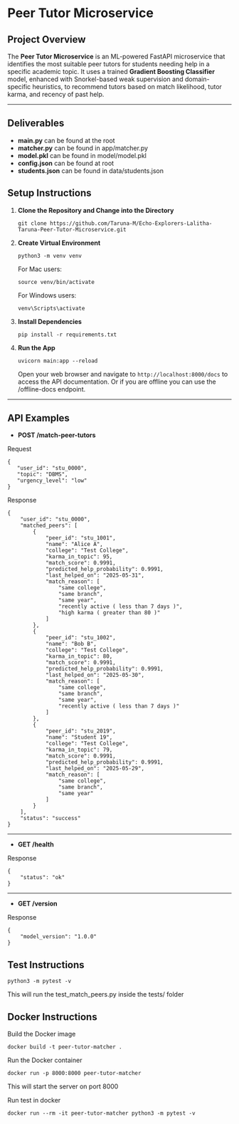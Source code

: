 # Peer Tutor Microservice

## Project Overview

The **Peer Tutor Microservice** is an ML-powered FastAPI microservice that identifies the most suitable peer tutors for students needing help in a specific academic topic. It uses a trained **Gradient Boosting Classifier** model, enhanced with Snorkel-based weak supervision and domain-specific heuristics, to recommend tutors based on match likelihood, tutor karma, and recency of past help.

---

## Deliverables

- **main.py** can be found at the root
- **matcher.py** can be found in app/matcher.py
- **model.pkl** can be found in model/model.pkl
- **config.json** can be found at root
- **students.json** can be found in data/students.json

## Setup Instructions

1. **Clone the Repository and Change into the Directory**

    ```
    git clone https://github.com/Taruna-M/Echo-Explorers-Lalitha-Taruna-Peer-Tutor-Microservice.git
    ```
2. **Create Virtual Environment**

    ```
    python3 -m venv venv
    ```
    For Mac users:
    ```
    source venv/bin/activate
    ```
    For Windows users:
    ```
    venv\Scripts\activate
    ```

3. **Install Dependencies**
    ```
    pip install -r requirements.txt
    ```

4. **Run the App**
    ```
    uvicorn main:app --reload
    ```
    Open your web browser and navigate to `http://localhost:8000/docs` to access the API documentation. Or if you are offline you can use the /offline-docs endpoint.

---
## API Examples
 - **POST /match-peer-tutors**

 Request
 ```
 {
    "user_id": "stu_0000",
    "topic": "DBMS",
    "urgency_level": "low"
}
```

Response
```
{
    "user_id": "stu_0000",
    "matched_peers": [
        {
            "peer_id": "stu_1001",
            "name": "Alice A",
            "college": "Test College",
            "karma_in_topic": 95,
            "match_score": 0.9991,
            "predicted_help_probability": 0.9991,
            "last_helped_on": "2025-05-31",
            "match_reason": [
                "same college",
                "same branch",
                "same year",
                "recently active ( less than 7 days )",
                "high karma ( greater than 80 )"
            ]
        },
        {
            "peer_id": "stu_1002",
            "name": "Bob B",
            "college": "Test College",
            "karma_in_topic": 80,
            "match_score": 0.9991,
            "predicted_help_probability": 0.9991,
            "last_helped_on": "2025-05-30",
            "match_reason": [
                "same college",
                "same branch",
                "same year",
                "recently active ( less than 7 days )"
            ]
        },
        {
            "peer_id": "stu_2019",
            "name": "Student 19",
            "college": "Test College",
            "karma_in_topic": 79,
            "match_score": 0.9991,
            "predicted_help_probability": 0.9991,
            "last_helped_on": "2025-05-29",
            "match_reason": [
                "same college",
                "same branch",
                "same year"
            ]
        }
    ],
    "status": "success"
}
```
---
- **GET /health**

Response
```
{
    "status": "ok"
}
```
---
- **GET /version**

Response
```
{
    "model_version": "1.0.0"
}
```

## Test Instructions
```
python3 -m pytest -v
```
This will run the test_match_peers.py inside the tests/ folder

## Docker Instructions

Build the Docker image
```
docker build -t peer-tutor-matcher .
```
Run the Docker container
```
docker run -p 8000:8000 peer-tutor-matcher
```
This will start the server on port 8000

Run test in docker
```
docker run --rm -it peer-tutor-matcher python3 -m pytest -v
```







